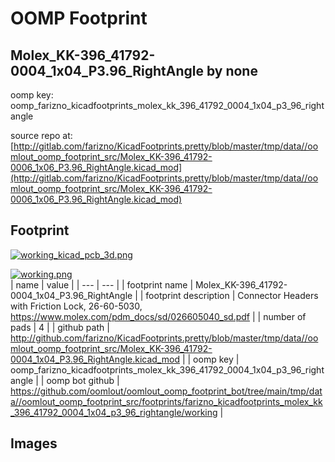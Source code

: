 # OOMP Footprint  
## Molex_KK-396_41792-0004_1x04_P3.96_RightAngle  by none  
  
oomp key: oomp_farizno_kicadfootprints_molex_kk_396_41792_0004_1x04_p3_96_rightangle  
  
source repo at: [http://gitlab.com/farizno/KicadFootprints.pretty/blob/master/tmp/data//oomlout_oomp_footprint_src/Molex_KK-396_41792-0006_1x06_P3.96_RightAngle.kicad_mod](http://gitlab.com/farizno/KicadFootprints.pretty/blob/master/tmp/data//oomlout_oomp_footprint_src/Molex_KK-396_41792-0006_1x06_P3.96_RightAngle.kicad_mod)  
## Footprint  
  
[![working_kicad_pcb_3d.png](working_kicad_pcb_3d_600.png)](working_kicad_pcb_3d.png)  
  
[![working.png](working_600.png)](working.png)  
| name | value | 
| --- | --- | 
| footprint name | Molex_KK-396_41792-0004_1x04_P3.96_RightAngle | 
| footprint description | Connector Headers with Friction Lock, 26-60-5030, https://www.molex.com/pdm_docs/sd/026605040_sd.pdf | 
| number of pads | 4 | 
| github path | http://github.com/farizno/KicadFootprints.pretty/blob/master/tmp/data//oomlout_oomp_footprint_src/Molex_KK-396_41792-0004_1x04_P3.96_RightAngle.kicad_mod | 
| oomp key | oomp_farizno_kicadfootprints_molex_kk_396_41792_0004_1x04_p3_96_rightangle | 
| oomp bot github | https://github.com/oomlout/oomlout_oomp_footprint_bot/tree/main/tmp/data//oomlout_oomp_footprint_src/footprints/farizno_kicadfootprints_molex_kk_396_41792_0004_1x04_p3_96_rightangle/working | 
## Images  
